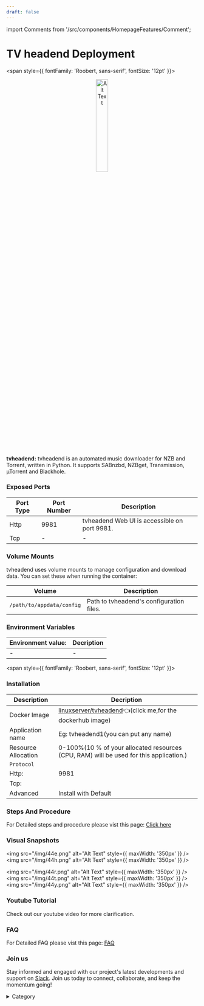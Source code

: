 ```yaml
---
draft: false
---
```

import Comments from '/src/components/HomepageFeatures/Comment';





# TV headend Deployment

<span style={{ fontFamily: 'Roobert, sans-serif', fontSize: '12pt' }}>

<p align="center">
  <img src="/img/g5g.png" alt="Alt Text" width="25%"/>
</p> 

**tvheadend:**
tvheadend is an automated music downloader for NZB and Torrent, written in Python. It supports SABnzbd, NZBget, Transmission, µTorrent and Blackhole.






### Exposed Ports

| Port Type | Port Number | Description                               |
| --------- | ----------- | ----------------------------------------- |
| Http      | 9981       | tvheadend Web UI is accessible on port 9981. |
| Tcp       | -           | -             |

### Volume Mounts

tvheadend uses volume mounts to manage configuration and download data. You can set these when running the container:

| Volume                       | Description                                  |
| ---------------------------- | -------------------------------------------- |
| `/path/to/appdata/config`    | Path to tvheadend's configuration files.  |



### Environment Variables


|   **Environment value:**          | Decription                                                                                                               | 
| --------------------- | ------                                                                                                                   | 
|-       |  -                              |

</span>


<span style={{ fontFamily: 'Roobert, sans-serif', fontSize: '12pt' }}>

### Installation


|  Description          | Decription                                                                                                               | 
| --------------------- | ------                                                                                                                   | 
| Docker Image          |   [linuxserver/tvheadend](https://hub.docker.com/r/linuxserver/tvheadend)👈(click me,for the dockerhub image)                           |
| Application name      |  Eg: tvheadend1(you can put any name)                                                                                        | 
| Resource Allocation   |  0-100%(10 % of your allocated resources (CPU, RAM) will be used for this application.)                                  | 
| `Protocol`            |                                                                                                                          | 
|  Http:                |     9981                                                                                                                    |
|  Tcp:                 |                                                                                                                        | 
|    Advanced           |    Install with Default                                                                                                  |




### Steps And Procedure

For Detailed steps and procedure please vist this page: [Click here](https://techscaleinfinite.github.io/introduction/cloud-float/Steps%20and%20procedure)



### Visual Snapshots




<img src="/img/44e.png" alt="Alt Text" style={{ maxWidth: '350px' }} /> <img src="/img/44h.png" alt="Alt Text" style={{ maxWidth: '350px' }} />

<img src="/img/44r.png" alt="Alt Text" style={{ maxWidth: '350px' }} /> <img src="/img/44t.png" alt="Alt Text" style={{ maxWidth: '350px' }} /> <img src="/img/44y.png" alt="Alt Text" style={{ maxWidth: '350px' }} /> 












### Youtube Tutorial&#x20;

Check out our youtube video for more clarification.



### FAQ

For Detailed FAQ please vist this page: [FAQ](https://techscaleinfinite.github.io/FAQ)

### Join us

Stay informed and engaged with our project's latest developments and support on [Slack](https://app.slack.com/client/T04QS32JX6E/C04QKEWE146). Join us today to connect, collaborate, and keep the momentum going!&#x20;

<details>

<summary>Category</summary>

Kubernetes, cloud computing, DevOps, cloud services, hosting platform, container orchestration, cloud infrastructure, cloud deployment, cloud management, cloud technology, cloud solutions, tvheadend

</details>

</span>


<Comments />